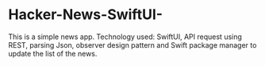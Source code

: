 # Hacker-News-SwiftUI-
This is a simple news app.
Technology used:
SwiftUI, API request using REST, parsing Json, observer design pattern and Swift package manager to update the list of the news.
